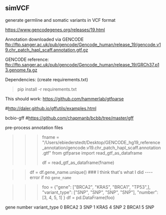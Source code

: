 ## simVCF

generate germline and somatic variants in VCF format


https://www.gencodegenes.org/releases/19.html

Annotation downloaded via GENCODE
ftp://ftp.sanger.ac.uk/pub/gencode/Gencode_human/release_19/gencode.v19.chr_patch_hapl_scaff.annotation.gtf.gz

GENCODE reference:
ftp://ftp.sanger.ac.uk/pub/gencode/Gencode_human/release_19/GRCh37.p13.genome.fa.gz



Dependencies: (create requirements.txt)

> pip install -r requirements.txt







This should work:
https://github.com/hammerlab/gtfparse


#http://daler.github.io/gffutils/examples.html

bcbio-gff
#https://github.com/chapmanb/bcbb/tree/master/gff

pre-process annotation files

>>> fname = "/Users/ebiederstedt/Desktop/GENCODE_hg19_reference_annotation/gencode.v19.chr_patch_hapl_scaff.annotation.gtf"
>>> from gtfparse import read_gtf_as_dataframe
>>>
>>> df = read_gtf_as_dataframe(fname)

>> df = df.gene_name.unique()  ### I think that's what I did ---- error if no `gene_name`

>>> foo = {"gene": ["BRCA2", "KRAS", "BRCA1", "TP53",], "variant_type": ["SNP", "SNP", "SNP", "SNP"], "number": [3, 4, 5, 1]  }
>>> df = pd.DataFrame(foo)


gene  number variant_type
0  BRCA2       3          SNP
1   KRAS       4          SNP
2  BRCA1       5          SNP
